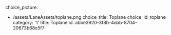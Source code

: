 choice_picture:
  - /assets/LaneAssets/toplane.png
choice_title: Toplane
choice_id: toplane
category: '1'
title: Toplane
id: abbe3920-3f8b-4dab-8704-20673b68e5f7
